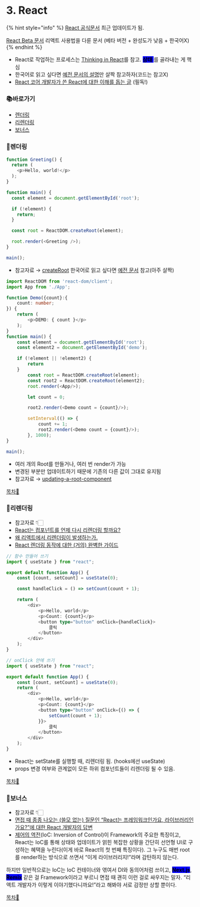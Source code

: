 # 3. React

{% hint style="info" %}
[React 공식문서](https://ko.reactjs.org/) 최근 업데이트가 됨.

[React Beta 문서](https://beta.reactjs.org/) 리액트 사용법을 다룬 문서 (베타 버전 + 완성도가 낮음 + 한국어X)
{% endhint %}

* React로 작업하는 프로세스는 [Thinking in React](https://beta.reactjs.org/learn/thinking-in-react)를 참고. <mark style="background-color:blue;"> **상태** </mark> 를 골라내는 게 핵심
* 한국어로 읽고 싶다면 [예전 문서의 설명](https://ko.reactjs.org/docs/thinking-in-react.html)만 살짝 참고하자(코드는 참고X)
* [React 코어 개발자가 쓴 React에 대한 이해를 돕는 글](https://overreacted.io/ko/react-as-a-ui-runtime/) (필독!)

### 📚바로가기

* [렌더링](3.-react.md#undefined-1)
* [리렌더링](3.-react.md#undefined-2)
* [보너스](3.-react.md#undefined-3)

### 📍렌더링

```typescript
function Greeting() {
  return (
    <p>Hello, world!</p>
  );
}

function main() {
  const element = document.getElementById('root');

  if (!element) {
    return;
  }

  const root = ReactDOM.createRoot(element);

  root.render(<Greeting />);
}

main();
```

* 참고자료 → [createRoot](https://beta.reactjs.org/reference/react-dom/client/createRoot) 한국어로 읽고 싶다면 [예전 문서](https://ko.reactjs.org/docs/react-dom-client.html#createroot) 참고(아주 살짝) <br>



```typescript
import ReactDOM from 'react-dom/client';
import App from './App';

function Demo({count}:{
	count: number;
}) {
	return (
		<p>DEMO: { count }</p>
	);
}
function main() {
	const element = document.getElementById('root');
	const element2 = document.getElementById('demo');

	if (!element || !element2) {
		return
	}
		const root = ReactDOM.createRoot(element);
		const root2 = ReactDOM.createRoot(element2);
		root.render(<App/>);

		let count = 0;

		root2.render(<Demo count = {count}/>);

		setInterval(() => {
			count += 1;
			root2.render(<Demo count = {count}/>);
		}, 1000);
}

main();
```

* 여러 개의 Root를 만들거나, 여러 번 render가 가능
* 변경된 부분만 업데이트하기 때문에 기존의 다른 값이 그대로 유지됨
* 참고자료 → [updating-a-root-component](https://beta.reactjs.org/reference/react-dom/client/createRoot#updating-a-root-component)

[목차🔺](3.-react.md#undefined)

### 📍리렌더링

* 참고자료 👇🏻
* [React는 컴포넌트를 언제 다시 리렌더링 할까요?](https://velog.io/@surim014/react-rerender)
* [왜 리액트에서 리렌더링이 발생하는가.](https://medium.com/@yujso66/%EB%B2%88%EC%97%AD-%EC%99%9C-%EB%A6%AC%EC%95%A1%ED%8A%B8%EC%97%90%EC%84%9C-%EB%A6%AC%EB%A0%8C%EB%8D%94%EB%A7%81%EC%9D%B4-%EB%B0%9C%EC%83%9D%ED%95%98%EB%8A%94%EA%B0%80-74dd239b0063)
* [React 렌더링 동작에 대한 (거의) 완벽한 가이드](https://velog.io/@superlipbalm/blogged-answers-a-mostly-complete-guide-to-react-rendering-behavior)

```typescript
// 함수 만들어 쓰기
import { useState } from "react";

export default function App() {
    const [count, setCount] = useState(0);

    const handleClick = () => setCount(count + 1);

	return (
        <div>
            <p>Hello, world</p>
            <p>Count: {count}</p>
            <button type="button" onClick={handleClick}>
                클릭
            </button>
        </div>
	);
}

// onClick 안에 쓰기
import { useState } from "react";

export default function App() {
    const [count, setCount] = useState(0);
	return (
        <div>
            <p>Hello, world</p>
            <p>Count: {count}</p>
            <button type="button" onClick={() => {
                setCount(count + 1);
            }}>
                클릭
            </button>
        </div>
	);
}
```

* React는 setState를 실행할 때, 리렌더링 됨. (hooks에선 useState) 
* props 변경 여부와 관계없이 모든 하위 컴포넌트들이 리렌더링 될 수 있음.

[목차🔺](3.-react.md#undefined)

### 📍보너스

* 참고자료 👇🏻
* [면접 때 종종 나오는 (쓸모 없는) 질문인 “React는 프레임워크인가요, 라이브러리인가요?”에 대한 React 개발자의 답변](https://twitter.com/trueadm/status/1194567962784653312)
* [제어의 역전](https://martinfowler.com/bliki/InversionOfControl.html)(IoC: Inversion of Control)이 Framework의 주요한 특징이고, React는 IoC를 통해 상태와 업데이트가 얽힌 복잡한 상황을 간단히 선언형 UI로 구성하는 혜택을 누린다(이게 바로 React의 첫 번째 특징이다). 그 누구도 매번 root를 render하는 방식으로 쓰면서 “이게 라이브러리지!”라며 감탄하지 않는다.<br>

하지만 일반적으로는 IoC는 IoC 컨테이너와 엮여서 DI와 동의어처럼 쓰이고, <mark style="background-color:blue;"> **Next.js**</mark>,<mark style="background-color:blue;"> **Remix**</mark> 같은 걸 Framework이라고 부르니 면접 때 괜히 이런 걸로 싸우지는 말자. “리액트 개발자가 이렇게 이야기했다니까요!”라고 해봐야 서로 감정만 상할 뿐이다.


[목차🔺](3.-react.md#undefined)
